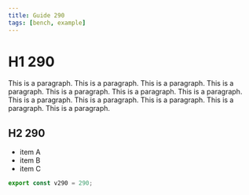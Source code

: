 ```yaml
---
title: Guide 290
tags: [bench, example]
---
```


# H1 290

This is a paragraph. This is a paragraph. This is a paragraph. This is a paragraph. This is a paragraph. This is a paragraph. This is a paragraph. This is a paragraph. This is a paragraph. This is a paragraph. This is a paragraph. This is a paragraph. 

## H2 290

- item A
- item B
- item C

```ts
export const v290 = 290;
```